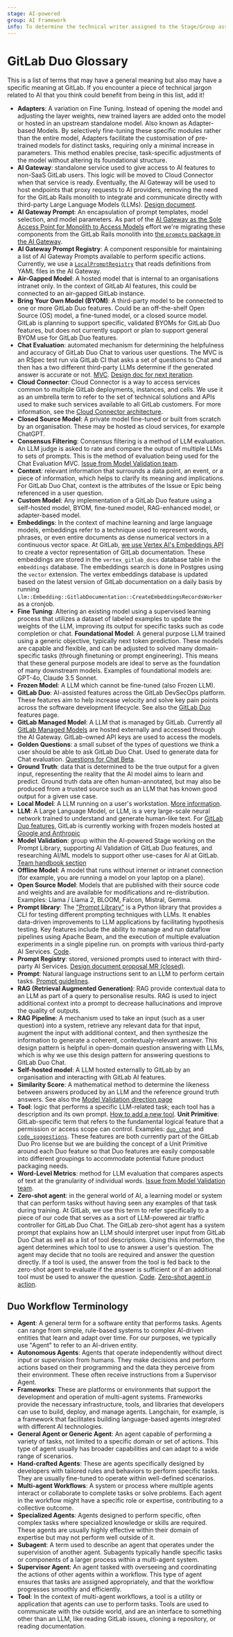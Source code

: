 ```yaml
---
stage: AI-powered
group: AI Framework
info: To determine the technical writer assigned to the Stage/Group associated with this page, see https://handbook.gitlab.com/handbook/product/ux/technical-writing/#assignments
---
```


# GitLab Duo Glossary

This is a list of terms that may have a general meaning but also may have a
specific meaning at GitLab. If you encounter a piece of technical jargon related
to AI that you think could benefit from being in this list, add it!

- **Adapters**: A variation on Fine Tuning. Instead of opening the model and adjusting the layer weights, new trained layers are added onto the model or hosted in an upstream standalone model. Also known as Adapter-based Models. By selectively fine-tuning these specific modules rather than the entire model, Adapters facilitate the customisation of pre-trained models for distinct tasks, requiring only a minimal increase in parameters. This method enables precise, task-specific adjustments of the model without altering its foundational structure.
- **AI Gateway**: standalone service used to give access to AI features to
  non-SaaS GitLab users. This logic will be moved to Cloud Connector when that
  service is ready. Eventually, the AI Gateway will be used to host endpoints that
  proxy requests to AI providers, removing the need for the GitLab Rails monolith
  to integrate and communicate directly with third-party Large Language Models (LLMs).
  [Design document](https://handbook.gitlab.com/handbook/engineering/architecture/design-documents/ai_gateway/).
- **AI Gateway Prompt**: An encapsulation of prompt templates, model selection, and model parameters. As part of the [AI Gateway as the Sole Access Point for Monolith to Access Models](https://gitlab.com/groups/gitlab-org/-/epics/13024) effort we're migrating these components from the GitLab Rails monolith into [the `prompts` package in the AI Gateway](https://gitlab.com/gitlab-org/modelops/applied-ml/code-suggestions/ai-assist/-/tree/main/ai_gateway/prompts).
- **AI Gateway Prompt Registry**: A component responsible for maintaining a list of AI Gateway Prompts available to perform specific actions. Currently, we use a [`LocalPromptRegistry`](https://gitlab.com/gitlab-org/modelops/applied-ml/code-suggestions/ai-assist/-/blob/874e05281cab50012a53685e051583e620dac8c4/ai_gateway/prompts/registry.py#L18) that reads definitions from YAML files in the AI Gateway.
- **Air-Gapped Model**: A hosted model that is internal to an organisations intranet only. In the context of GitLab AI features, this could be connected to an air-gapped GitLab instance.
- **Bring Your Own Model (BYOM)**: A third-party model to be connected to one or more GitLab Duo features. Could be an off-the-shelf Open Source (OS) model, a fine-tuned model, or a closed source model. GitLab is planning to support specific, validated BYOMs for GitLab Duo features, but does not currently support or plan to support general BYOM use for GitLab Duo features.
- **Chat Evaluation**: automated mechanism for determining the helpfulness and
  accuracy of GitLab Duo Chat to various user questions. The MVC is an RSpec test
  run via GitLab CI that asks a set of questions to Chat and then has a
  two different third-party LLMs determine if the generated answer is accurate or not.
  [MVC](https://gitlab.com/gitlab-org/gitlab/-/merge_requests/134610).
  [Design doc for next iteration](https://gitlab.com/gitlab-org/gitlab/-/merge_requests/136127).
- **Cloud Connector**: Cloud Connector is a way to access services common to
  multiple GitLab deployments, instances, and cells. We use it as an umbrella term to refer to the
  set of technical solutions and APIs used to make such services available to all GitLab customers.
  For more information, see the [Cloud Connector architecture](../cloud_connector/architecture.md).
- **Closed Source Model**: A private model fine-tuned or built from scratch by an organisation. These may be hosted as cloud services, for example ChatGPT.
- **Consensus Filtering**: Consensus filtering is a method of LLM evaluation. An LLM judge is asked to rate and compare the output of multiple LLMs to sets of prompts. This is the method of evaluation being used for the Chat
  Evaluation MVC.
  [Issue from Model Validation team](https://gitlab.com/gitlab-org/modelops/applied-ml/code-suggestions/prompt-library/-/issues/91#metric-2-consensus-filtering-with-llm-based-evaluation).
- **Context**: relevant information that surrounds a data point, an event, or a
  piece of information, which helps to clarify its meaning and implications.
  For GitLab Duo Chat, context is the attributes of the Issue or Epic being
  referenced in a user question.
- **Custom Model**: Any implementation of a GitLab Duo feature using a self-hosted model, BYOM, fine-tuned model, RAG-enhanced model, or adapter-based model.
- **Embeddings**: In the context of machine learning and large language models,
  embeddings refer to a technique used to represent words, phrases, or even
  entire documents as dense numerical vectors in a continuous vector space.
  At GitLab, [we use Vertex AI's Embeddings API](https://gitlab.com/gitlab-org/gitlab/-/merge_requests/129930)
  to create a vector representation of GitLab documentation. These
  embeddings are stored in the `vertex_gitlab_docs` database table in the
  `embeddings` database. The embeddings search is done in Postgres using the
  `vector` extension. The vertex embeddings database is updated based on the
  latest version of GitLab documentation on a daily basis by running `Llm::Embedding::GitlabDocumentation::CreateEmbeddingsRecordsWorker` as a cronjob.
- **Fine Tuning**: Altering an existing model using a supervised learning process that utilizes a dataset of labeled examples to update the weights of the LLM, improving its output for specific tasks such as code completion or chat.
**Foundational Model**: A general purpose LLM trained using a generic objective, typically next token prediction. These models are capable and flexible, and can be adjusted to solved many domain-specific tasks (through finetuning or prompt engineering). This means that these general purpose models are ideal to serve as the foundation of many downstream models. Examples of foundational models are: GPT-4o, Claude 3.5 Sonnet.
- **Frozen Model**: A LLM which cannot be fine-tuned (also Frozen LLM).
- **GitLab Duo**: AI-assisted features across the GitLab DevSecOps platform. These features aim to help increase velocity and solve key pain points across the software development lifecycle. See also the [GitLab Duo](../../user/ai_features.md) features page.
- **GitLab Managed Model**: A LLM that is managed by GitLab. Currently all [GitLab Managed Models](https://gitlab.com/gitlab-com/g**l-infra/scalability/-/issues/2864#note_1787040242) are hosted externally and accessed through the AI Gateway. GitLab-owned API keys are used to access the models.
- **Golden Questions**: a small subset of the types of questions we think a user
  should be able to ask GitLab Duo Chat. Used to generate data for Chat evaluation.
  [Questions for Chat Beta](https://gitlab.com/groups/gitlab-org/-/epics/10550#what-the-user-can-ask).
- **Ground Truth**: data that is determined to be the true
  output for a given input, representing the reality that the AI model aims to
  learn and predict. Ground truth data are often human-annotated, but may also be produced from a trusted source such as an LLM that has known good output for a given use case.
- **Local Model**: A LLM running on a user's workstation. [More information](https://gitlab.com/groups/gitlab-org/-/epics/12907).
- **LLM**: A Large Language Model, or LLM, is a very large-scale neural network trained to understand and generate human-like text. For [GitLab Duo features](../../user/ai_features.md), GitLab is currently working with frozen models hosted at [Google and Anthropic](https://gitlab.com/gitlab-com/gl-infra/scalability/-/issues/2864#note_1787040242)
- **Model Validation**: group within the AI-powered Stage working on the Prompt
  Library, supporting AI Validation of GitLab Duo features, and researching AI/ML models to support other use-cases for AI at GitLab.
  [Team handbook section](https://handbook.gitlab.com/handbook/product/categories/features/index.html#ai-powered-ai-model-validation-group)
- **Offline Model**: A model that runs without internet or intranet connection (for example, you are running a model on your laptop on a plane).
- **Open Source Model**: Models that are published with their source code and weights and are available for modifications and re-distribution. Examples: Llama / Llama 2, BLOOM, Falcon, Mistral, Gemma.
- **Prompt library**: The ["Prompt Library"](https://gitlab.com/gitlab-org/modelops/applied-ml/code-suggestions/prompt-library) is a Python library that provides a CLI for testing different prompting techniques with LLMs. It enables data-driven improvements to LLM applications by facilitating hypothesis testing. Key features include the ability to manage and run dataflow pipelines using Apache Beam, and the execution of multiple evaluation experiments in a single pipeline run.
  on prompts with various third-party AI Services.
  [Code](https://gitlab.com/gitlab-org/modelops/applied-ml/code-suggestions/prompt-library).
- **Prompt Registry**: stored, versioned prompts used to interact with third-party
  AI Services. [Design document proposal MR (closed)](https://gitlab.com/gitlab-org/gitlab/-/merge_requests/135872).
- **Prompt**: Natural language instructions sent to an LLM to perform certain tasks. [Prompt guidelines](prompts.md).
- **RAG (Retrieval Augmented Generation)**: RAG provide contextual data to an LLM as part of a query to personalise results. RAG is used to inject additional context into a prompt to decrease hallucinations and improve the quality of outputs.
- **RAG Pipeline**: A mechanism used to take
  an input (such as a user question) into a system, retrieve any relevant data
  for that input, augment the input with additional context, and then
  synthesize the information to generate a coherent, contextualy-relevant answer.
  This design pattern is helpful in open-domain question answering with LLMs,
  which is why we use this design pattern for answering questions to GitLab Duo Chat.
- **Self-hosted model**: A LLM hosted externally to GitLab by an organisation and interacting with GitLab AI features.
- **Similarity Score**: A mathematical method to determine the likeness between answers produced by an LLM and the reference ground truth answers.
  See also the [Model Validation direction page](https://about.gitlab.com/direction/ai-powered/ai_model_validation/ai_evaluation/metrics/#similarity-scores)
- **Tool**: logic that performs a specific LLM-related task; each tool has a
  description and its own prompt. [How to add a new tool](duo_chat.md#adding-a-new-tool).
 **Unit Primitive**: GitLab-specific term that refers to the fundamental logical feature that a permission or access scope can control. Examples: [`duo_chat`](../../user/gitlab_duo_chat.md)  and [`code_suggestions`](../../api/code_suggestions.md). These features are both currently part of the GitLab Duo Pro license but we are building the concept of a Unit Primitive around each Duo feature so that Duo features are easily composable into different groupings to accommodate potential future product packaging needs.
- **Word-Level Metrics**: method for LLM evaluation that compares aspects of
  text at the granularity of individual words.
  [Issue from Model Validation team](https://gitlab.com/gitlab-org/modelops/applied-ml/code-suggestions/prompt-library/-/issues/98#metric-3-word-level-metrics).
- **Zero-shot agent**: in the general world of AI, a learning model or system
  that can perform tasks without having seen any examples of that task during
  training. At GitLab, we use this term to refer specifically to a piece of our
  code that serves as a sort of LLM-powered air traffic controller for GitLab Duo Chat.
  The GitLab zero-shot agent has a system prompt that explains how an LLM should
  interpret user input from GitLab Duo Chat as well as a list of tool descriptions.
  Using this information, the agent determines which tool to use to answer a
  user's question. The agent may decide that no tools are required and answer the
  question directly. If a tool is used, the answer from the tool is fed back to
  the zero-shot agent to evaluate if the answer is sufficient or if an additional
  tool must be used to answer the question.
  [Code](https://gitlab.com/gitlab-org/gitlab/-/blob/6b747cbd7c6a71145a8bfb8201db3c857b5aed6a/ee/lib/gitlab/llm/chain/agents/zero_shot/executor.rb). [Zero-shot agent in action](https://gitlab.com/gitlab-org/gitlab/-/issues/427979).

## Duo Workflow Terminology

- **Agent**: A general term for a software entity that performs tasks. Agents can range from simple, rule-based systems to complex AI-driven entities that learn and adapt over time. For our purposes, we typically use "Agent" to refer to an AI-driven entity.
- **Autonomous Agents**: Agents that operate independently without direct input or supervision from humans. They make decisions and perform actions based on their programming and the data they perceive from their environment. These often receive instructions from a Supervisor Agent.
- **Frameworks**: These are platforms or environments that support the development and operation of multi-agent systems. Frameworks provide the necessary infrastructure, tools, and libraries that developers can use to build, deploy, and manage agents. Langchain, for example, is a framework that facilitates building language-based agents integrated with different AI technologies.
- **General Agent or Generic Agent**: An agent capable of performing a variety of tasks, not limited to a specific domain or set of actions. This type of agent usually has broader capabilities and can adapt to a wide range of scenarios.
- **Hand-crafted Agents**: These are agents specifically designed by developers with tailored rules and behaviors to perform specific tasks. They are usually fine-tuned to operate within well-defined scenarios.
- **Multi-agent Workflows**: A system or process where multiple agents interact or collaborate to complete tasks or solve problems. Each agent in the workflow might have a specific role or expertise, contributing to a collective outcome.
- **Specialized Agents**: Agents designed to perform specific, often complex tasks where specialized knowledge or skills are required. These agents are usually highly effective within their domain of expertise but may not perform well outside of it.
- **Subagent**: A term used to describe an agent that operates under the supervision of another agent. Subagents typically handle specific tasks or components of a larger process within a multi-agent system.
- **Supervisor Agent**: An agent tasked with overseeing and coordinating the actions of other agents within a workflow. This type of agent ensures that tasks are assigned appropriately, and that the workflow progresses smoothly and efficiently.
- **Tool**: In the context of multi-agent workflows, a tool is a utility or application that agents can use to perform tasks. Tools are used to communicate with the outside world, and are an interface to something other than an LLM, like reading GitLab issues, cloning a repository, or reading documentation.
